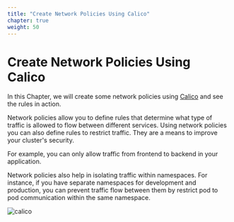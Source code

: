 ```yaml
---
title: "Create Network Policies Using Calico"
chapter: true
weight: 50
---
```


# Create Network Policies Using Calico

In this Chapter, we will create some network policies using [Calico](https://www.projectcalico.org/) and see the rules in action.

Network policies allow you to define rules that determine what type of traffic is allowed to flow between different services. Using network policies you can also define rules to restrict traffic. They are a means to improve your cluster's security.

For example, you can only allow traffic from frontend to backend in your application.

Network policies also help in isolating traffic within namespaces. For instance, if you have separate namespaces for development and production, you can prevent traffic flow between them by restrict pod to pod communication within the same namespace.


![calico](/images/Project-Calico-logo-1000px.png)
